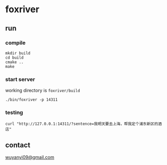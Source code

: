 # foxriver

## run

### compile

```
mkdir build
cd build
cmake ..
make
```

### start server

working directory is `foxriver/build`

```
./bin/foxriver -p 14311
```

### testing

```
curl "http://127.0.0.1:14311/?sentence=我明天要去上海，帮我定个浦东新区的酒店"
```



## contact 

wuyanyi09@gmail.com
